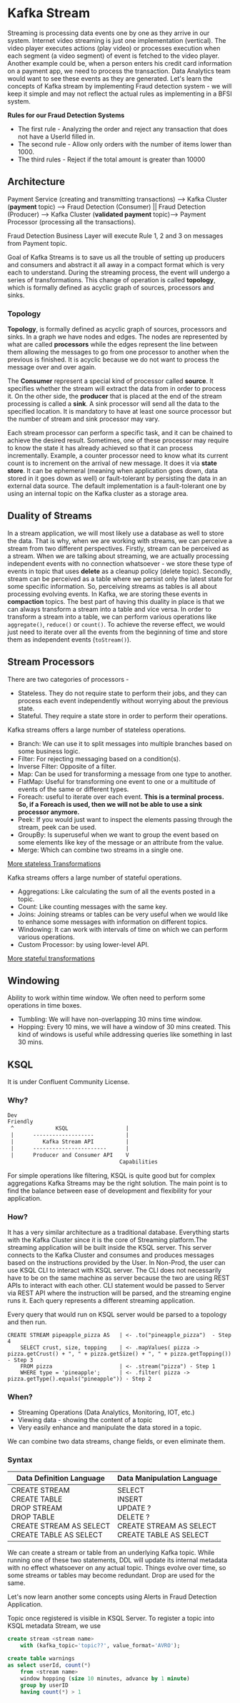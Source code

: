 # Kafka Stream

Streaming is processing data events one by one as they arrive in our system. Internet video streaming is just one implementation (vertical). The video player executes actions (play video) or processes execution when each segment (a video segment) of event is fetched to the video player. Another example could be, when a person enters his credit card information on a payment app, we need to process the transaction. Data Analytics team would want to see these events as they are generated. Let's learn the concepts of Kafka stream by implementing Fraud detection system - we will keep it simple and may not reflect the actual rules as implementing in a BFSI system.

**Rules for our Fraud Detection Systems**
* The first rule - Analyzing the order and reject any transaction that does not have a UserId filled in.
* The second rule - Allow only orders with the number of items lower than 1000.
* The third rules - Reject if the total amount is greater than 10000

## Architecture

Payment Service (creating and transmitting transactions) --> Kafka Cluster (**payment** topic)  --> Fraud Detection (Consumer) || Fraud Detection (Producer) --> Kafka Cluster (**validated payment** topic)--> Payment Processor (processing all the transactions).

Fraud Detection Business Layer will execute Rule 1, 2 and 3 on messages from Payment topic.

Goal of Kafka Streams is to save us all the trouble of setting up producers and consumers and abstract it all away in a compact format which is very each to understand. During the streaming process, the event will undergo a series of transformations. This change of operation is called **topology**, which is formally defined as acyclic graph of sources, processors and sinks.

### Topology
**Topology**, is formally defined as acyclic graph of sources, processors and sinks. In a graph we have nodes and edges. The nodes are represented by what are called **processors** while the edges represent the line between them allowing the messages to go from one processor to another when the previous is finished. It is acyclic because we do not want to process the message over and over again.

The **Consumer** represent a special kind of processor called **source**. It specifies whether the stream will extract the data from in order to process it. On the other side, the **producer** that is placed at the end of the stream processing is called a **sink**. A sink processor will send all the data to the specified location. It is mandatory to have at least one source processor but the number of stream and sink processor may vary.

Each stream processor can perform a specific task, and it can be chained to achieve the desired result. Sometimes, one of these processor may require to know the state it has already achieved so that it can process incrementally. Example, a counter processor need to know what its current count is to increment on the arrival of new message. It does it via **state store**. It can be ephemeral (meaning when application goes down, data stored in it goes down as well) or fault-tolerant by persisting the data in an external data source. The default implementation is a fault-tolerant one by using an internal topic on the Kafka cluster as a storage area.

## Duality of Streams
In a stream application, we will most likely use a database as well to store the data. That is why, when we are working with streams, we can perceive a stream from two different perspectives. Firstly, stream can be perceived as a stream. When we are talking about streaming, we are actually processing independent events with no connection whatsoever - we store these type of events in topic that uses **delete** as a cleanup policy (delete topic). Secondly, stream can be perceived as a table where we persist only the latest state for some specific information. So, perceiving streams as tables is all about processing evolving events. In Kafka, we are storing these events in **compaction** topics. The best part of having this duality in place is that we can always transform a stream into a table and vice versa. In order to transform a stream into a table, we can perform various operations like ```aggregate()```, ```reduce()``` or ```count()```. To achieve the reverse effect, we would just need to iterate over all the events from the beginning of time and store them as independent events (```toStream()```).

## Stream Processors
There are two categories of processors - 
* Stateless. They do not require state to perform their jobs, and they can process each event independently without worrying about the previous state.
* Stateful. They require a state store in order to perform their operations.

Kafka streams offers a large number of stateless operations.
* Branch: We can use it to split messages into multiple branches based on some business logic.
* Filter: For rejecting messaging based on a condition(s).
* Inverse Filter: Opposite of a filter.
* Map: Can be used for transforming a message from one type to another.
* FlatMap: Useful for transforming one event to one or a multitude of events of the same or different types.
* Foreach: useful to iterate over each event. **This is a terminal process. So, if a Foreach is used, then we will not be able to use a sink processor anymore.**
* Peek: If you would just want to inspect the elements passing through the stream, peek can be used.
* GroupBy: Is superuseful when we want to group the event based on some elements like key of the message or an attribute from the value.
* Merge: Which can combine two streams in a single one.

[More stateless Transformations](https://kafka.apache.org/documentation/streams/developer-guide/dsl-api.html#stateless-transformations)

Kafka streams offers a large number of stateful operations.
* Aggregations: Like calculating the sum of all the events posted in a topic.
* Count: Like counting messages with the same key.
* Joins: Joining streams or tables can be very useful when we would like to enhance some messages with information on different topics.
* Windowing: It can work with intervals of time on which we can perform various operations.
* Custom Processor: by using lower-level API.

[More stateful transformations](https://kafka.apache.org/documentation/streams/developer-guide/dsl-api.html#stateful-transformations)

## Windowing
Ability to work within time window. We often need to perform some operations in time boxes.

* Tumbling: We will have non-overlapping 30 mins time window.
* Hopping: Every 10 mins, we will have a window of 30 mins created. This kind of windows is useful while addressing queries like something in last 30 mins.

## KSQL
It is under Confluent Community License.

### Why?
```svg
Dev
Friendly
 ^             KSQL                  |
 |      -------------------          |
 |         Kafka Stream API          |
 |      -----------------------      |
 |      Producer and Consumer API    V
                                   Capabilities
```
For simple operations like filtering, KSQL is quite good but for complex aggregations Kafka Streams may be the right solution. The main point is to find the balance between ease of development and flexibility for your application.

### How?
It has a very similar architecture as a traditional database. Everything starts with the Kafka Cluster since it is the core of Streaming platform.The streaming application will be built inside the KSQL server. This server connects to the Kafka Cluster and consumes and produces messages based on the instructions provided by the User. In Non-Prod, the user can use KSQL CLI to interact with KSQL server. The CLI does not necessarily have to be on the same machine as server because the two are using REST APIs to interact with each other. CLI statement would be passed to Server via REST API where the instruction will be parsed, and the streaming engine runs it. Each query represents a different streaming application.

Every query that would run on KSQL server would be parsed to a topology and then run.

```
CREATE STREAM pipeapple_pizza AS   | <- .to("pineapple_pizza")  - Step 4
    SELECT crust, size, topping    | <- .mapValues( pizza -> pizza.getCrust() + ", " + pizza.getSize() + ", " + pizza.getTopping()) - Step 3
    FROM pizza                     | <- .stream("pizza") - Step 1
    WHERE type = 'pineapple';      | <- .filter( pizza -> pizza.getType().equals("pineapple")) - Step 2
```

### When?
* Streaming Operations (Data Analytics, Monitoring, IOT, etc.)
* Viewing data - showing the content of a topic
* Very easily enhance and manipulate the data stored in a topic.

We can combine two data streams, change fields, or even eliminate them.

### Syntax

| Data Definition Language                                                                                                       | Data Manipulation Language                                                                                   |
|--------------------------------------------------------------------------------------------------------------------------------|--------------------------------------------------------------------------------------------------------------|
| CREATE STREAM </br> CREATE TABLE </br> DROP STREAM </br> DROP TABLE </br> CREATE STREAM AS SELECT </br> CREATE TABLE AS SELECT | SELECT </br> INSERT <br/> UPDATE ? </br> DELETE ? </br> CREATE STREAM AS SELECT </br> CREATE TABLE AS SELECT |

We can create a stream or table from an underlying Kafka topic. While running one of these two statements, DDL will update its internal metadata with no effect whatsoever on any actual topic. Things evolve over time, so some streams or tables may become redundant. Drop are used for the same.

Let's now learn another some concepts using Alerts in Fraud Detection Application.

Topic once registered is visible in KSQL Server. To register a topic into KSQL metadata Stream, we use 

```sql
create stream <stream name> 
    with (kafka_topic='topic??', value_format='AVRO');

create table warnings 
as select userId, count(*) 
    from <stream name> 
    window hopping (size 10 minutes, advance by 1 minute) 
    group by userID 
    having count(*) > 1
```